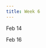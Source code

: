 ```yaml
---
title: Week 6
---
```


Feb 14

Feb 16

<!--
Feb 14
: Lecture Slides
  : [RL for Prediction (Monte-Carlo and Temporal-Difference)](https://github.com/coverdrive/technical-documents/blob/master/finance/cme241/Tour-RLPrediction.pdf)
: Readings
  : MC and TD sections in Chapter 11 of RLForFinanceBook	

Feb 16
: Lecture Slides
  : [	RL for Prediction (Eligibility Traces and TD(Lambda))](https://github.com/coverdrive/technical-documents/blob/master/finance/cme241/Tour-RLPrediction.pdf)
: Readings
  : Eligibility Traces and TD(Lambda) sections in Chapter 11 of RLForFinanceBook	
: Assignments
  : Assignment 7: Due Mar 04 11:59pm (TBA)
-->
